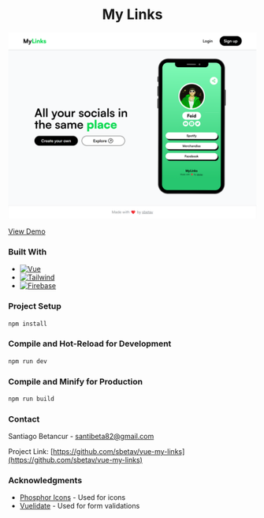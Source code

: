 <h1 align="center">My Links</h1>

[![My Links][product-screenshot]](https://vue-my-links.vercel.app/)

<a align="center" href="https://vue-my-links.vercel.app/">View Demo</a>

### Built With

- [![Vue][vue.js]][vue-url]
- [![Tailwind][tailwindcss]][tailwind-url]
- [![Firebase][firebase]][firebase-url]

### Project Setup

```sh
npm install
```

### Compile and Hot-Reload for Development

```sh
npm run dev
```

### Compile and Minify for Production

```sh
npm run build
```

### Contact

Santiago Betancur - santibeta82@gmail.com

Project Link: [https://github.com/sbetav/vue-my-links](https://github.com/sbetav/vue-my-links)

### Acknowledgments

- [Phosphor Icons](https://phosphoricons.com/) - Used for icons
- [Vuelidate](https://vuelidate-next.netlify.app/) - Used for form validations

[product-screenshot]: src/assets/img/mylinks.webp
[vue.js]: https://img.shields.io/badge/Vue.js-35495E?style=for-the-badge&logo=vuedotjs&logoColor=4FC08D
[vue-url]: https://vuejs.org/
[tailwindcss]: https://img.shields.io/static/v1?style=for-the-badge&message=Tailwind+CSS&color=222222&logo=Tailwind+CSS&logoColor=06B6D4&label=
[tailwind-url]: https://tailwindcss.com/
[firebase]: https://img.shields.io/static/v1?style=for-the-badge&message=Firebase&color=222222&logo=Firebase&logoColor=FFCA28&label=
[firebase-url]: https://firebase.google.com/
